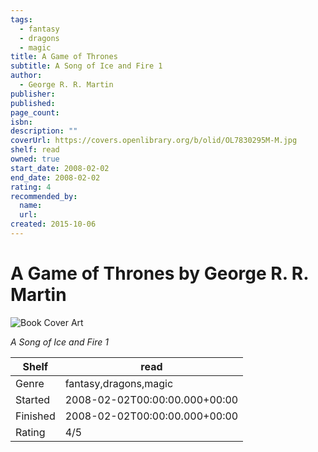 ```yaml
---
tags:
  - fantasy
  - dragons
  - magic
title: A Game of Thrones
subtitle: A Song of Ice and Fire 1
author:
  - George R. R. Martin
publisher:
published:
page_count:
isbn:
description: ""
coverUrl: https://covers.openlibrary.org/b/olid/OL7830295M-M.jpg
shelf: read
owned: true
start_date: 2008-02-02
end_date: 2008-02-02
rating: 4
recommended_by:
  name:
  url:
created: 2015-10-06
---
```


# A Game of Thrones by George R. R. Martin

![Book Cover Art](https://covers.openlibrary.org/b/olid/OL7830295M-M.jpg)

_A Song of Ice and Fire 1_

| Shelf | read |
| --- | --- |
| Genre | fantasy,dragons,magic |
| Started | 2008-02-02T00:00:00.000+00:00 |
| Finished | 2008-02-02T00:00:00.000+00:00 |
| Rating | 4/5 |
